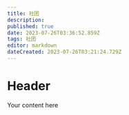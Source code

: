 ```yaml
---
title: 社团
description: 
published: true
date: 2023-07-26T03:36:52.859Z
tags: 社团
editor: markdown
dateCreated: 2023-07-26T03:21:24.729Z
---
```


# Header
Your content here
